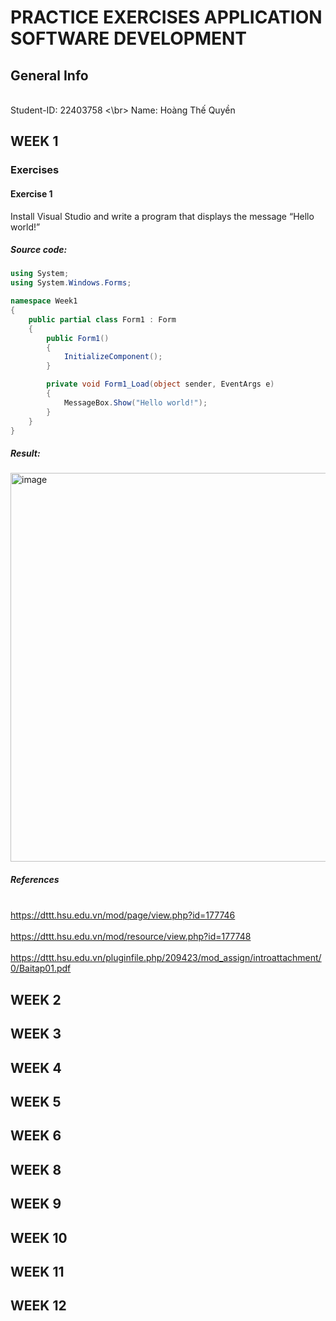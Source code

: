 # PRACTICE EXERCISES APPLICATION SOFTWARE DEVELOPMENT
## General Info

<br> Student-ID: 22403758 <\br>
Name: Hoàng Thế Quyền

## WEEK 1
### Exercises
#### Exercise 1
Install Visual Studio and write a program that displays the message “Hello
world!”
##### Source code:
```csharp
using System;
using System.Windows.Forms;

namespace Week1
{
    public partial class Form1 : Form
    {
        public Form1()
        {
            InitializeComponent();
        }

        private void Form1_Load(object sender, EventArgs e)
        {
            MessageBox.Show("Hello world!");
        }
    }
}
```

##### Result:
<img width="832" height="622" alt="image" src="https://github.com/user-attachments/assets/18570414-c9d4-4513-839c-358c7c868bbb" />

##### References
<br> https://dttt.hsu.edu.vn/mod/page/view.php?id=177746  </br>
<br> https://dttt.hsu.edu.vn/mod/resource/view.php?id=177748 </br>
<br> https://dttt.hsu.edu.vn/pluginfile.php/209423/mod_assign/introattachment/0/Baitap01.pdf <br>
## WEEK 2
## WEEK 3
## WEEK 4
## WEEK 5
## WEEK 6
## WEEK 8
## WEEK 9
## WEEK 10
## WEEK 11
## WEEK 12
